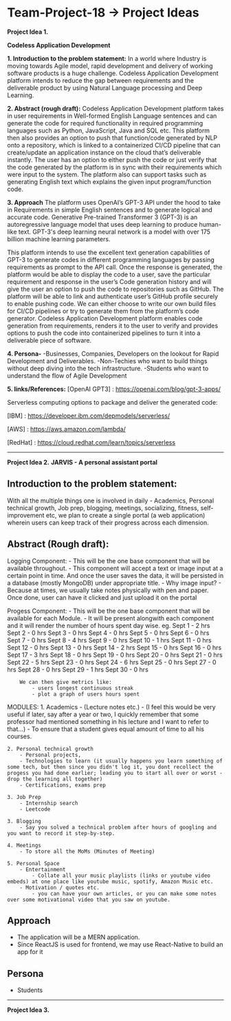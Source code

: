 # Team-Project-18 -> Project Ideas

**Project Idea 1.**

**Codeless Application Development**

**1. Introduction to the problem statement:**
In a world where Industry is moving towards Agile model, rapid development and delivery of working software products is a huge challenge.
Codeless Application Development platform intends to reduce the gap between requirements and the deliverable product by using 
Natural Language processing and Deep Learning.

**2. Abstract (rough draft):**
Codeless Application Development platform takes in user requirements in Well-formed English Language sentences 
and can generate the code for required functionality in required programming languages such as Python, JavaScript, Java and SQL etc. 
This platform then also provides an option to push that function/code generated by NLP onto a repository, 
which is linked to a containerized CI/CD pipeline that can create/update an application instance on the cloud that’s deliverable instantly.
The user has an option to either push the code or just verify that the code generated by the platform is in sync 
with their requirements which were input to the system. The platform also can support tasks such as 
generating English text which explains the given input program/function code.

**3. Approach**
The platform uses OpenAI’s GPT-3 API under the hood to take in Requirements in simple English sentences and to generate logical and accurate code. 
Generative Pre-trained Transformer 3 (GPT-3) is an autoregressive language model that uses deep learning to produce human-like text. 
GPT-3's deep learning neural network is a model with over 175 billion machine learning parameters.

This platform intends to use the excellent text generation capabilities of GPT-3 to generate codes in different programming languages
by passing requirements as prompt to the API call. Once the response is generated, the platform would be able to display the code to a user,
save the particular requirement and response in the user’s Code generation history and will give the user an option to push the code
to repositories such as GitHub. The platform will be able to link and authenticate user’s GitHub profile securely to enable pushing code. 
We can either choose to write our own build files for CI/CD pipelines or try to generate them from the platform’s code generator.
Codeless Application Development platform enables code generation from requirements, renders it to the user to verify 
and provides options to push the code into containerized pipelines to turn it into a deliverable piece of software.


**4. Persona-**
-Businesses, Companies, Developers on the lookout for Rapid Development and Deliverables.
-Non-Techies who want to build things without deep diving into the tech infrastructure.
-Students who want to understand the flow of Agile Development


**5. links/References:**
[OpenAI GPT3] : https://openai.com/blog/gpt-3-apps/

Serverless computing options to package and deliver the generated code:

[IBM] : https://developer.ibm.com/depmodels/serverless/

[AWS] :  https://aws.amazon.com/lambda/

[RedHat] : https://cloud.redhat.com/learn/topics/serverless


-------------------------------------------------------------------------------------------------------------------------------------------------------------------
**Project Idea 2.**
**JARVIS - A personal assistant portal**

Introduction to the problem statement:
-----------------------------------------
With all the multiple things one is involved in daily - Academics, Personal technical growth, Job prep, blogging, meetings, socializing, fitness, self-improvement etc, we plan to create a single portal (a web application) wherein users can keep track of their progress across each dimension.

Abstract (Rough draft): 
----------------------------
Logging Component: 
    - This will be the one base component that will be available throughout.
	- This component will accept a text or image input at a certain point in time. And once the user saves the data, it will be persisted in a database (mostly MongoDB) under appropriate title.
	- Why image input?
		- Because at times, we usually take notes physically with pen and paper. Once done, user can have it clicked and just upload it on the portal

Progess Component:
	- This will be the one base component that will be available for each Module.
	- It will be present alongwith each component and it will render the number of hours spent day wise.
		eg. Sept 1 - 2 hrs
			Sept 2 - 0 hrs
			Sept 3 - 0 hrs
			Sept 4 - 0 hrs
			Sept 5 - 0 hrs
			Sept 6 - 0 hrs
			Sept 7 - 0 hrs
			Sept 8 - 4 hrs
			Sept 9 - 0 hrs
			Sept 10 - 1 hrs
			Sept 11 - 0 hrs
			Sept 12 - 0 hrs
			Sept 13 - 0 hrs
			Sept 14 - 2 hrs
			Sept 15 - 0 hrs
			Sept 16 - 0 hrs
			Sept 17 - 3 hrs
			Sept 18 - 0 hrs
			Sept 19 - 0 hrs
			Sept 20 - 0 hrs
			Sept 21 - 0 hrs
			Sept 22 - 5 hrs
			Sept 23 - 0 hrs
			Sept 24 - 6 hrs
			Sept 25 - 0 hrs
			Sept 27 - 0 hrs
			Sept 28 - 0 hrs
			Sept 29 - 1 hrs
			Sept 30 - 0 hrs

		We can then give metrics like:
			- users longest continuous streak
			- plot a graph of users hours spent

MODULES:
	1. Academics
		- (Lecture notes etc.)
		- (I feel this would be very useful if later, say after a year or two, I quickly remember that some professor had mentioned something in his lecture and I want to refer to that...)
		- To ensure that a student gives equal amount of time to all his courses.

	2. Personal technical growth
		- Personal projects, 
		- Technologies to learn (it usually happens you learn something of some tech, but then since you didn't log it, you dont recollect the progess you had done earlier; leading you to start all over or worst - drop the learning all together)
		- Certifications, exams prep

	3. Job Prep
		- Internship search
		- Leetcode

	3. Blogging
		- Say you solved a technical problem after hours of googling and you want to record it step-by-step. 

	4. Meetings
		- To store all the MoMs (Minutes of Meeting)

	5. Personal Space
		- Entertainment
			- Collate all your music playlists (links or youtube video embeds) at one place like youtube music, spotify, Amazon Music etc.
		- Motivation / quotes etc.
			- you can have your own articles, or you can make some notes over some motivational video that you saw on youtube.

Approach
----------
- The application will be a MERN application. 
- Since ReactJS is used for frontend, we may use React-Native to build an app for it

Persona
----------
- Students
-------------------------------------------------------------------------------------------------------------------------------------------------------------------


**Project Idea 3.**
